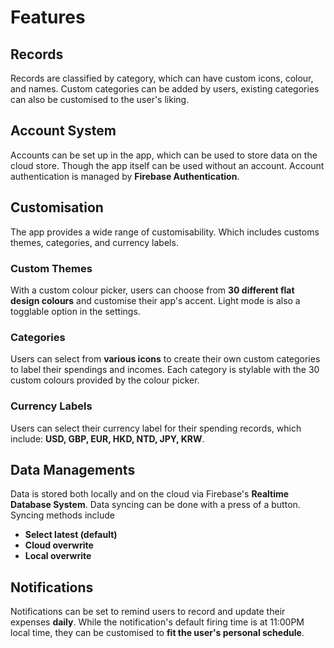 # Features

## Records

Records are classified by category, which can have custom icons, colour, and names. Custom categories can be added by users, existing categories can also be customised to the user's liking.

## Account System

Accounts can be set up in the app, which can be used to store data on the cloud store. Though the app itself can be used without an account. Account authentication is managed by **Firebase Authentication**.

## Customisation

The app provides a wide range of customisability. Which includes customs themes, categories, and currency labels.

### Custom Themes

With a custom colour picker, users can choose from **30 different flat design colours** and customise their app's accent. Light mode is also a togglable option in the settings.

### Categories

Users can select from **various icons** to create their own custom categories to label their spendings and incomes. Each category is stylable with the 30 custom colours provided by the colour picker.

### Currency Labels

Users can select their currency label for their spending records, which include: **USD, GBP, EUR, HKD, NTD, JPY, KRW**.

## Data Managements

Data is stored both locally and on the cloud via Firebase's **Realtime Database System**. Data syncing can be done with a press of a button. Syncing methods include

-   **Select latest (default)**
-   **Cloud overwrite**
-   **Local overwrite**

## Notifications

Notifications can be set to remind users to record and update their expenses **daily**. While the notification's default firing time is at 11:00PM local time, they can be customised to **fit the user's personal schedule**.
